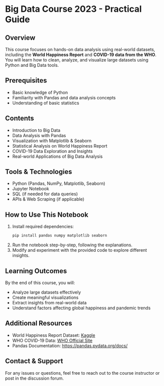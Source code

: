 # Big Data Course 2023 - Practical Guide

## Overview
This course focuses on hands-on data analysis using real-world datasets, including the **World Happiness Report** and **COVID-19 data from the WHO**. You will learn how to clean, analyze, and visualize large datasets using Python and Big Data tools.

## Prerequisites
- Basic knowledge of Python
- Familiarity with Pandas and data analysis concepts
- Understanding of basic statistics

## Contents
- Introduction to Big Data
- Data Analysis with Pandas
- Visualization with Matplotlib & Seaborn
- Statistical Analysis on World Happiness Report
- COVID-19 Data Exploration and Insights
- Real-world Applications of Big Data Analysis

## Tools & Technologies
- Python (Pandas, NumPy, Matplotlib, Seaborn)
- Jupyter Notebook
- SQL (if needed for data queries)
- APIs & Web Scraping (if applicable)

## How to Use This Notebook
1. Install required dependencies:
   ```bash
   pip install pandas numpy matplotlib seaborn
   ```
2. Run the notebook step-by-step, following the explanations.
3. Modify and experiment with the provided code to explore different insights.

## Learning Outcomes
By the end of this course, you will:
- Analyze large datasets effectively
- Create meaningful visualizations
- Extract insights from real-world data
- Understand factors affecting global happiness and pandemic trends

## Additional Resources
- World Happiness Report Dataset: [Kaggle](https://www.kaggle.com/datasets/unsdsn/world-happiness)
- WHO COVID-19 Data: [WHO Official Site](https://www.who.int/data)
- Pandas Documentation: https://pandas.pydata.org/docs/

## Contact & Support
For any issues or questions, feel free to reach out to the course instructor or post in the discussion forum.


